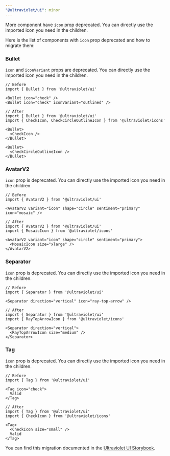 ```yaml
---
"@ultraviolet/ui": minor
---
```


More component have `icon` prop deprecated. You can directly use the imported icon you need in the children.

Here is the list of components with `icon` prop deprecated and how to migrate them:

### Bullet

`icon` and `iconVariant` props are deprecated. You can directly use the imported icon you need in the children.

```tsx
// Before
import { Bullet } from '@ultraviolet/ui'

<Bullet icon="check" />
<Bullet icon="check" iconVariant="outlined" />
```

```tsx
// After
import { Bullet } from '@ultraviolet/ui'
import { CheckIcon, CheckCircleOutlineIcon } from '@ultraviolet/icons'

<Bullet>
  <CheckIcon />
</Bullet>

<Bullet>
  <CheckCircleOutlineIcon />
</Bullet>
```

### AvatarV2

`icon` prop is deprecated. You can directly use the imported icon you need in the children.

```tsx
// Before
import { AvatarV2 } from '@ultraviolet/ui'

<AvatarV2 variant="icon" shape="circle" sentiment="primary" icon="mosaic" />
```

```tsx
// After
import { AvatarV2 } from '@ultraviolet/ui'
import { MosaicIcon } from '@ultraviolet/icons'

<AvatarV2 variant="icon" shape="circle" sentiment="primary">
  <MosaicIcon size="xlarge" />
</AvatarV2>
```

### Separator

`icon` prop is deprecated. You can directly use the imported icon you need in the children.

```tsx
// Before
import { Separator } from '@ultraviolet/ui'

<Separator direction="vertical" icon="ray-top-arrow" />
```

```tsx
// After
import { Separator } from '@ultraviolet/ui'
import { RayTopArrowIcon } from '@ultraviolet/icons'

<Separator direction="vertical">
  <RayTopArrowIcon size="medium" />
</Separator>
```


### Tag

`icon` prop is deprecated. You can directly use the imported icon you need in the children.

```tsx
// Before
import { Tag } from '@ultraviolet/ui'

<Tag icon="check">
  Valid
</Tag>
```

```tsx
// After
import { Tag } from '@ultraviolet/ui'
import { CheckIcon } from '@ultraviolet/icons'

<Tag>
  <CheckIcon size="small" />
  Valid
</Tag>
```

You can find this migration documented in the [Ultraviolet UI Storybook](https://storybook.ultraviolet.scaleway.com/?path=/docs/migrations-migrate-icon-usages--docs).
